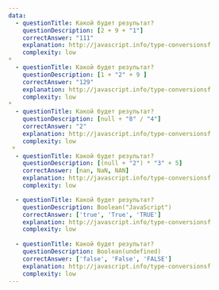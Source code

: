 ```yaml
---
data: 
  - questionTitle: Какой будет результат?
    questionDescription: [2 + 9 + "1"]
    correctAnswer: "111"
    explanation: http://javascript.info/type-conversionsf
    complexity: low 
*
  - questionTitle: Какой будет результат?
    questionDescription: [1 + "2" + 9 ]
    correctAnswer: "129"
    explanation: http://javascript.info/type-conversionsf
    complexity: low
*
  - questionTitle: Какой будет результат?
    questionDescription: [null + "8" / "4"]
    correctAnswer: "2"
    explanation: http://javascript.info/type-conversionsf
    complexity: low
 * 
  - questionTitle: Какой будет результат?
    questionDescription: [(null + "2") * "3" + 5]
    correctAnswer: [nan, NaN, NAN]
    explanation: http://javascript.info/type-conversionsf
    complexity: low

  - questionTitle: Какой будет результат?
    questionDescription: Boolean("JavaScript")
    correctAnswer: ['true', 'True', 'TRUE']
    explanation: http://javascript.info/type-conversionsf
    complexity: low
    
  - questionTitle: Какой будет результат?
    questionDescription: Boolean(undefined)
    correctAnswer: ['false', 'False', 'FALSE']
    explanation: http://javascript.info/type-conversionsf
    complexity: low
---
```

